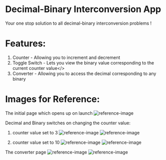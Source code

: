 # Decimal-Binary Interconversion App

Your one stop solution to all decimal-binary interconversion problems ! 

# Features:
1) Counter - Allowing you to increment and decrement
2) Toggle Switch - Lets you view the binary value corresponding to the current counter value</>
3) Converter - Allowing you to access the decimal corresponding to any binary

# Images for Reference:

The initial page which opens up on launch
![reference-image](https://github.com/baync180705/binary-decimal-interconversion-flutter/assets/ref_img1.jpeg) 

Decimal and Binary switches on changing the counter value:
1) counter value set to 3
![reference-image](https://github.com/baync180705/binary-decimal-interconversion-flutter/assets/ref_img2.jpeg) 
![reference-image](https://github.com/baync180705/binary-decimal-interconversion-flutter/assets/ref_img3.jpeg) 

2) counter value set to 10
![reference-image](https://github.com/baync180705/binary-decimal-interconversion-flutter/assets/ref_img4.jpeg) 
![reference-image](https://github.com/baync180705/binary-decimal-interconversion-flutter/assets/ref_img5.jpeg) 

The converter page
![reference-image](https://github.com/baync180705/binary-decimal-interconversion-flutter/assets/ref_img6.jpeg) 
![reference-image](https://github.com/baync180705/binary-decimal-interconversion-flutter/assets/ref_img7.jpeg) 
